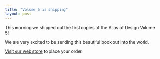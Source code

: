 ```yaml
---
title: "Volume 5 is shipping"
layout: post
---
```



This morning we shipped out the first copies of the Atlas of Design Volume 5!  

We are very excited to be sending this beautiful book out into the world.  

[Visit our web store](https://atlasofdesign.bigcartel.com/product/pre-order-v5) to place your order.  


